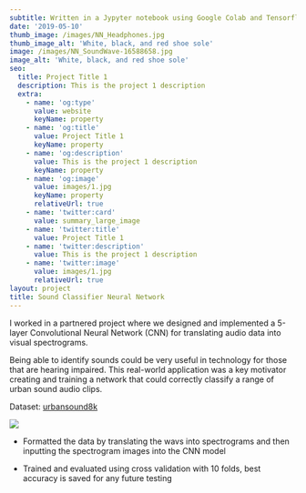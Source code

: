 ```yaml
---
subtitle: Written in a Jypyter notebook using Google Colab and Tensorflow
date: '2019-05-10'
thumb_image: /images/NN_Headphones.jpg
thumb_image_alt: 'White, black, and red shoe sole'
image: /images/NN_SoundWave-16588658.jpg
image_alt: 'White, black, and red shoe sole'
seo:
  title: Project Title 1
  description: This is the project 1 description
  extra:
    - name: 'og:type'
      value: website
      keyName: property
    - name: 'og:title'
      value: Project Title 1
      keyName: property
    - name: 'og:description'
      value: This is the project 1 description
      keyName: property
    - name: 'og:image'
      value: images/1.jpg
      keyName: property
      relativeUrl: true
    - name: 'twitter:card'
      value: summary_large_image
    - name: 'twitter:title'
      value: Project Title 1
    - name: 'twitter:description'
      value: This is the project 1 description
    - name: 'twitter:image'
      value: images/1.jpg
      relativeUrl: true
layout: project
title: Sound Classifier Neural Network
---
```

I worked in a partnered project where we designed and implemented a 5-layer Convolutional Neural Network (CNN) for translating audio data into visual spectrograms.

Being able to identify sounds could be very useful in technology for those that are hearing impaired. This real-world application was a key motivator creating and training a network that could correctly classify a range of urban sound audio clips.

Dataset: [urbansound8k](https://urbansounddataset.weebly.com/urbansound8k.html)

![](/images/classesNN.PNG)

*   Formatted the data by translating the wavs into spectrograms and then inputting the spectrogram images into the CNN model

*   Trained and evaluated using cross validation with 10 folds, best accuracy is saved for any future testing
